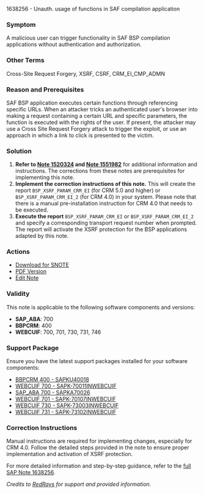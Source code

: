 1638256 - Unauth. usage of functions in SAF compilation application

### Symptom
A malicious user can trigger functionality in SAF BSP compilation applications without authentication and authorization.

### Other Terms
Cross-Site Request Forgery, XSRF, CSRF, CRM_EI_CMP_ADMN

### Reason and Prerequisites
SAF BSP application executes certain functions through referencing specific URLs. When an attacker tricks an authenticated user's browser into making a request containing a certain URL and specific parameters, the function is executed with the rights of the user. If present, the attacker may use a Cross Site Request Forgery attack to trigger the exploit, or use an approach in which a link to click is presented to the victim.

### Solution
1. **Refer to [Note 1520324](https://me.sap.com/notes/1520324) and [Note 1551982](https://me.sap.com/notes/1551982)** for additional information and instructions. The corrections from these notes are prerequisites for implementing this note.
2. **Implement the correction instructions of this note.** This will create the report `BSP_XSRF_PARAM_CRM_EI` (for CRM 5.0 and higher) or `BSP_XSRF_PARAM_CRM_EI_2` (for CRM 4.0) in your system. Please note that there is a manual pre-installation instruction for CRM 4.0 that needs to be executed.
3. **Execute the report** `BSP_XSRF_PARAM_CRM_EI` or `BSP_XSRF_PARAM_CRM_EI_2` and specify a corresponding transport request number when prompted. The report will activate the XSRF protection for the BSP applications adapted by this note.

### Actions
- [Download for SNOTE](https://notesdownloads.sap.com/note/0040000009726082017)
- [PDF Version](https://userapps.support.sap.com/sap/support/sfm/notes/print/0001638256?language=en-US&token=12364EAE11129856749DB7836E449346)
- [Edit Note](https://me.sap.com/sap/support/notes/edit/0001638256)

### Validity
This note is applicable to the following software components and versions:
- **SAP_ABA**: 700
- **BBPCRM**: 400
- **WEBCUIF**: 700, 701, 730, 731, 746

### Support Package
Ensure you have the latest support packages installed for your software components:
- [BBPCRM 400 - SAPKU40018](https://me.sap.com/supportpackage/SAPKU40018)
- [WEBCUIF 700 - SAPK-70011INWEBCUIF](https://me.sap.com/supportpackage/SAPK-70011INWEBCUIF)
- [SAP_ABA 700 - SAPKA70026](https://me.sap.com/supportpackage/SAPKA70026)
- [WEBCUIF 701 - SAPK-70107INWEBCUIF](https://me.sap.com/supportpackage/SAPK-70107INWEBCUIF)
- [WEBCUIF 730 - SAPK-73003INWEBCUIF](https://me.sap.com/supportpackage/SAPK-73003INWEBCUIF)
- [WEBCUIF 731 - SAPK-73102INWEBCUIF](https://me.sap.com/supportpackage/SAPK-73102INWEBCUIF)

### Correction Instructions
Manual instructions are required for implementing changes, especially for CRM 4.0. Follow the detailed steps provided in the note to ensure proper implementation and activation of XSRF protection.

For more detailed information and step-by-step guidance, refer to the [full SAP Note 1638256](https://me.sap.com/notes/1638256).

*Credits to [RedRays](https://redrays.io) for support and provided information.*